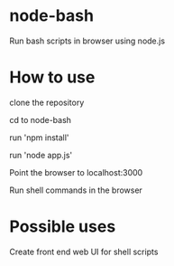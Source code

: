# node-bash
Run bash scripts in browser using node.js

# How to use
clone the repository

cd to node-bash

run 'npm install'

run 'node app.js'

Point the browser to localhost:3000

Run shell commands in the browser

# Possible uses
Create front end web UI for shell scripts


